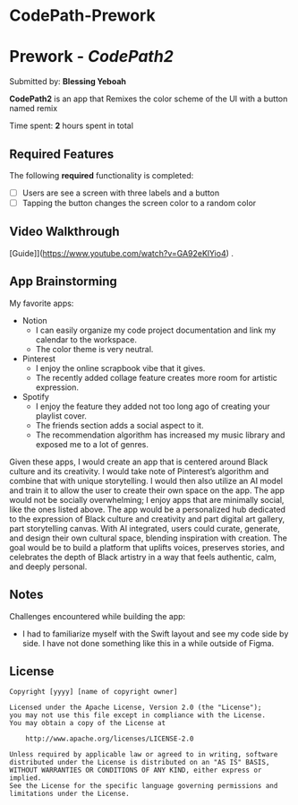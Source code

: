 # CodePath-Prework

# Prework - *CodePath2*

Submitted by: **Blessing Yeboah**

**CodePath2** is an app that Remixes the color scheme of the UI with a button named remix 

Time spent: **2** hours spent in total

## Required Features

The following **required** functionality is completed:

- [ ] Users are see a screen with three labels and a button
- [ ] Tapping the button changes the screen color to a random color
 
## Video Walkthrough

[Guide]](https://www.youtube.com/watch?v=GA92eKlYio4) .

## App Brainstorming 

My favorite apps:
- Notion
    - I can easily organize my code project documentation and link my calendar to the workspace.
    - The color theme is very neutral.
- Pinterest
    - I enjoy the online scrapbook vibe that it gives.
    - The recently added collage feature creates more room for artistic expression. 
- Spotify
    - I enjoy the feature they added not too long ago of creating your playlist cover.
    - The friends section adds a social aspect to it.
    - The recommendation algorithm has increased my music library and exposed me to a lot of genres.

Given these apps, I would create an app that is centered around Black culture and its creativity. I would take note of Pinterest’s algorithm and combine that with unique storytelling. I would then also utilize an AI model and train it to allow the user to create their own space on the app. The app would not be socially overwhelming; I enjoy apps that are minimally social, like the ones listed above. The app would be a personalized hub dedicated to the expression of Black culture and creativity and part digital art gallery, part storytelling canvas. With AI integrated, users could curate, generate, and design their own cultural space, blending inspiration with creation. The goal would be to build a platform that uplifts voices, preserves stories, and celebrates the depth of Black artistry in a way that feels authentic, calm, and deeply personal.

## Notes

Challenges encountered while building the app:
- I had to familiarize myself with the Swift layout and see my code side by side. I have not done something like this in a while outside of Figma. 

## License

    Copyright [yyyy] [name of copyright owner]

    Licensed under the Apache License, Version 2.0 (the "License");
    you may not use this file except in compliance with the License.
    You may obtain a copy of the License at

        http://www.apache.org/licenses/LICENSE-2.0

    Unless required by applicable law or agreed to in writing, software
    distributed under the License is distributed on an "AS IS" BASIS,
    WITHOUT WARRANTIES OR CONDITIONS OF ANY KIND, either express or implied.
    See the License for the specific language governing permissions and
    limitations under the License.
